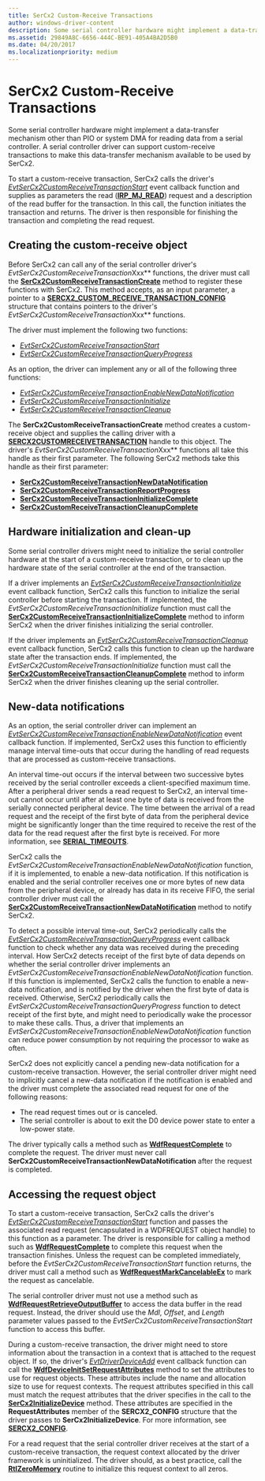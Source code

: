 ```yaml
---
title: SerCx2 Custom-Receive Transactions
author: windows-driver-content
description: Some serial controller hardware might implement a data-transfer mechanism other than PIO or system DMA for reading data from a serial controller.
ms.assetid: 29849A8C-6656-444C-BE91-405A4BA2D5B0
ms.date: 04/20/2017
ms.localizationpriority: medium
---
```


# SerCx2 Custom-Receive Transactions


Some serial controller hardware might implement a data-transfer mechanism other than PIO or system DMA for reading data from a serial controller. A serial controller driver can support custom-receive transactions to make this data-transfer mechanism available to be used by SerCx2.

To start a custom-receive transaction, SerCx2 calls the driver's [*EvtSerCx2CustomReceiveTransactionStart*](https://msdn.microsoft.com/library/windows/hardware/dn265204) event callback function and supplies as parameters the read ([**IRP\_MJ\_READ**](https://msdn.microsoft.com/library/windows/hardware/ff546883)) request and a description of the read buffer for the transaction. In this call, the function initiates the transaction and returns. The driver is then responsible for finishing the transaction and completing the read request.

## Creating the custom-receive object


Before SerCx2 can call any of the serial controller driver's *EvtSerCx2CustomReceiveTransaction*Xxx** functions, the driver must call the [**SerCx2CustomReceiveTransactionCreate**](https://msdn.microsoft.com/library/windows/hardware/dn265251) method to register these functions with SerCx2. This method accepts, as an input parameter, a pointer to a [**SERCX2\_CUSTOM\_RECEIVE\_TRANSACTION\_CONFIG**](https://msdn.microsoft.com/library/windows/hardware/dn265315) structure that contains pointers to the driver's *EvtSerCx2CustomReceiveTransaction*Xxx** functions.

The driver must implement the following two functions:

-   [*EvtSerCx2CustomReceiveTransactionStart*](https://msdn.microsoft.com/library/windows/hardware/dn265204)
-   [*EvtSerCx2CustomReceiveTransactionQueryProgress*](https://msdn.microsoft.com/library/windows/hardware/dn265203)

As an option, the driver can implement any or all of the following three functions:

-   [*EvtSerCx2CustomReceiveTransactionEnableNewDataNotification*](https://msdn.microsoft.com/library/windows/hardware/dn265201)
-   [*EvtSerCx2CustomReceiveTransactionInitialize*](https://msdn.microsoft.com/library/windows/hardware/dn265202)
-   [*EvtSerCx2CustomReceiveTransactionCleanup*](https://msdn.microsoft.com/library/windows/hardware/dn265200)

The **SerCx2CustomReceiveTransactionCreate** method creates a custom-receive object and supplies the calling driver with a [**SERCX2CUSTOMRECEIVETRANSACTION**](https://msdn.microsoft.com/library/windows/hardware/dn265249) handle to this object. The driver's *EvtSerCx2CustomReceiveTransaction*Xxx** functions all take this handle as their first parameter. The following SerCx2 methods take this handle as their first parameter:

-   [**SerCx2CustomReceiveTransactionNewDataNotification**](https://msdn.microsoft.com/library/windows/hardware/dn265253)
-   [**SerCx2CustomReceiveTransactionReportProgress**](https://msdn.microsoft.com/library/windows/hardware/dn265254)
-   [**SerCx2CustomReceiveTransactionInitializeComplete**](https://msdn.microsoft.com/library/windows/hardware/dn265252)
-   [**SerCx2CustomReceiveTransactionCleanupComplete**](https://msdn.microsoft.com/library/windows/hardware/dn265250)

## Hardware initialization and clean-up


Some serial controller drivers might need to initialize the serial controller hardware at the start of a custom-receive transaction, or to clean up the hardware state of the serial controller at the end of the transaction.

If a driver implements an [*EvtSerCx2CustomReceiveTransactionInitialize*](https://msdn.microsoft.com/library/windows/hardware/dn265202) event callback function, SerCx2 calls this function to initialize the serial controller before starting the transaction. If implemented, the *EvtSerCx2CustomReceiveTransactionInitialize* function must call the [**SerCx2CustomReceiveTransactionInitializeComplete**](https://msdn.microsoft.com/library/windows/hardware/dn265252) method to inform SerCx2 when the driver finishes initializing the serial controller.

If the driver implements an [*EvtSerCx2CustomReceiveTransactionCleanup*](https://msdn.microsoft.com/library/windows/hardware/dn265200) event callback function, SerCx2 calls this function to clean up the hardware state after the transaction ends. If implemented, the *EvtSerCx2CustomReceiveTransactionInitialize* function must call the [**SerCx2CustomReceiveTransactionCleanupComplete**](https://msdn.microsoft.com/library/windows/hardware/dn265250) method to inform SerCx2 when the driver finishes cleaning up the serial controller.

## New-data notifications


As an option, the serial controller driver can implement an [*EvtSerCx2CustomReceiveTransactionEnableNewDataNotification*](https://msdn.microsoft.com/library/windows/hardware/dn265201) event callback function. If implemented, SerCx2 uses this function to efficiently manage interval time-outs that occur during the handling of read requests that are processed as custom-receive transactions.

An interval time-out occurs if the interval between two successive bytes received by the serial controller exceeds a client-specified maximum time. After a peripheral driver sends a read request to SerCx2, an interval time-out cannot occur until after at least one byte of data is received from the serially connected peripheral device. The time between the arrival of a read request and the receipt of the first byte of data from the peripheral device might be significantly longer than the time required to receive the rest of the data for the read request after the first byte is received. For more information, see [**SERIAL\_TIMEOUTS**](https://msdn.microsoft.com/library/windows/hardware/hh439614).

SerCx2 calls the *EvtSerCx2CustomReceiveTransactionEnableNewDataNotification* function, if it is implemented, to enable a new-data notification. If this notification is enabled and the serial controller receives one or more bytes of new data from the peripheral device, or already has data in its receive FIFO, the serial controller driver must call the [**SerCx2CustomReceiveTransactionNewDataNotification**](https://msdn.microsoft.com/library/windows/hardware/dn265253) method to notify SerCx2.

To detect a possible interval time-out, SerCx2 periodically calls the [*EvtSerCx2CustomReceiveTransactionQueryProgress*](https://msdn.microsoft.com/library/windows/hardware/dn265203) event callback function to check whether any data was received during the preceding interval. How SerCx2 detects receipt of the first byte of data depends on whether the serial controller driver implements an *EvtSerCx2CustomReceiveTransactionEnableNewDataNotification* function. If this function is implemented, SerCx2 calls the function to enable a new-data notification, and is notified by the driver when the first byte of data is received. Otherwise, SerCx2 periodically calls the *EvtSerCx2CustomReceiveTransactionQueryProgress* function to detect receipt of the first byte, and might need to periodically wake the processor to make these calls. Thus, a driver that implements an *EvtSerCx2CustomReceiveTransactionEnableNewDataNotification* function can reduce power consumption by not requiring the processor to wake as often.

SerCx2 does not explicitly cancel a pending new-data notification for a custom-receive transaction. However, the serial controller driver might need to implicitly cancel a new-data notification if the notification is enabled and the driver must complete the associated read request for one of the following reasons:

-   The read request times out or is canceled.
-   The serial controller is about to exit the D0 device power state to enter a low-power state.

The driver typically calls a method such as [**WdfRequestComplete**](https://msdn.microsoft.com/library/windows/hardware/ff549945) to complete the request. The driver must never call **SerCx2CustomReceiveTransactionNewDataNotification** after the request is completed.

## Accessing the request object


To start a custom-receive transaction, SerCx2 calls the driver's [*EvtSerCx2CustomReceiveTransactionStart*](https://msdn.microsoft.com/library/windows/hardware/dn265204) function and passes the associated read request (encapsulated in a WDFREQUEST object handle) to this function as a parameter. The driver is responsible for calling a method such as [**WdfRequestComplete**](https://msdn.microsoft.com/library/windows/hardware/ff549945) to complete this request when the transaction finishes. Unless the request can be completed immediately, before the *EvtSerCx2CustomReceiveTransactionStart* function returns, the driver must call a method such as [**WdfRequestMarkCancelableEx**](https://msdn.microsoft.com/library/windows/hardware/ff549984) to mark the request as cancelable.

The serial controller driver must not use a method such as [**WdfRequestRetrieveOutputBuffer**](https://msdn.microsoft.com/library/windows/hardware/ff550018) to access the data buffer in the read request. Instead, the driver should use the *Mdl*, *Offset*, and *Length* parameter values passed to the *EvtSerCx2CustomReceiveTransactionStart* function to access this buffer.

During a custom-receive transaction, the driver might need to store information about the transaction in a context that is attached to the request object. If so, the driver's [*EvtDriverDeviceAdd*](https://msdn.microsoft.com/library/windows/hardware/ff541693) event callback function can call the [**WdfDeviceInitSetRequestAttributes**](https://msdn.microsoft.com/library/windows/hardware/ff546786) method to set the attributes to use for request objects. These attributes include the name and allocation size to use for request contexts. The request attributes specified in this call must match the request attributes that the driver specifies in the call to the [**SerCx2InitializeDevice**](https://msdn.microsoft.com/library/windows/hardware/dn265261) method. These attributes are specified in the **RequestAttributes** member of the **SERCX2\_CONFIG** structure that the driver passes to **SerCx2InitializeDevice**. For more information, see [**SERCX2\_CONFIG**](https://msdn.microsoft.com/library/windows/hardware/dn265310).

For a read request that the serial controller driver receives at the start of a custom-receive transaction, the request context allocated by the driver framework is uninitialized. The driver should, as a best practice, call the [**RtlZeroMemory**](https://msdn.microsoft.com/library/windows/hardware/ff563610) routine to initialize this request context to all zeros.

 

 




